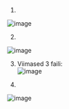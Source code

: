 1)  
![image](https://github.com/alexandravoit/ANDMETURVE-2024/assets/145194484/fbc104f6-d608-4c4c-aacf-19c64fc69b5d)

2)  
![image](https://github.com/alexandravoit/ANDMETURVE-2024/assets/145194484/0c980053-f7b1-4b8a-8852-3df504e163f7)

3)  Viimased 3 faili:  
![image](https://github.com/alexandravoit/ANDMETURVE-2024/assets/145194484/8647286c-2c2f-4892-b20b-4ab8b43894bc)

4)
![image](https://github.com/alexandravoit/ANDMETURVE-2024/assets/145194484/5738924c-232c-41ee-a7cd-51ccbeea8bca)
